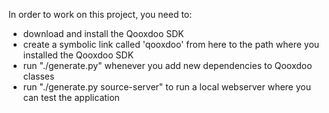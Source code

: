 In order to work on this project, you need to:

- download and install the Qooxdoo SDK
- create a symbolic link called 'qooxdoo' from here to the path where you installed the Qooxdoo SDK
- run "./generate.py" whenever you add new dependencies to Qooxdoo classes
- run "./generate.py source-server" to run a local webserver where you can test the application
